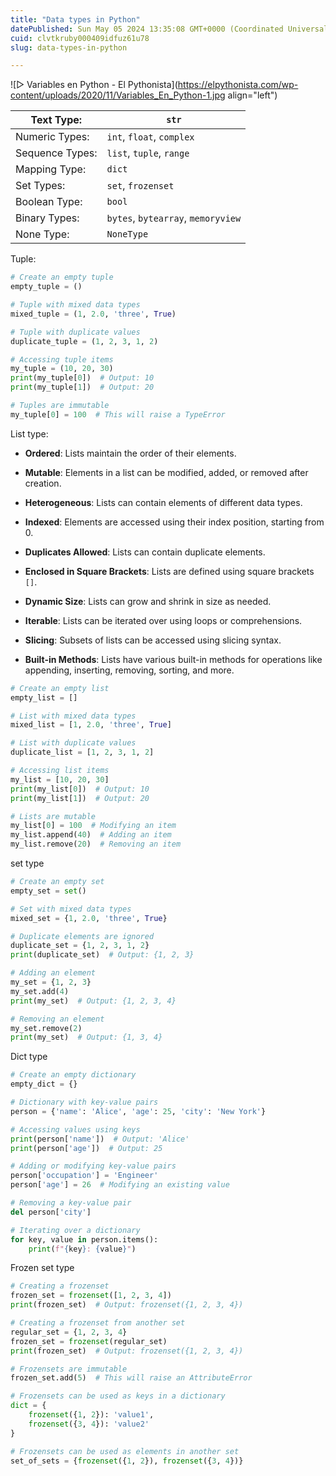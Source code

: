 ```yaml
---
title: "Data types in Python"
datePublished: Sun May 05 2024 13:35:08 GMT+0000 (Coordinated Universal Time)
cuid: clvtkruby000409idfuz61u78
slug: data-types-in-python

---
```


![▷ Variables en Python - El Pythonista](https://elpythonista.com/wp-content/uploads/2020/11/Variables_En_Python-1.jpg align="left")

| Text Type: | `str` |
| --- | --- |
| Numeric Types: | `int`, `float`, `complex` |
| Sequence Types: | `list`, `tuple`, `range` |
| Mapping Type: | `dict` |
| Set Types: | `set`, `frozenset` |
| Boolean Type: | `bool` |
| Binary Types: | `bytes`, `bytearray`, `memoryview` |
| None Type: | `NoneType` |

Tuple:

```python
# Create an empty tuple
empty_tuple = ()

# Tuple with mixed data types
mixed_tuple = (1, 2.0, 'three', True)

# Tuple with duplicate values
duplicate_tuple = (1, 2, 3, 1, 2)

# Accessing tuple items
my_tuple = (10, 20, 30)
print(my_tuple[0])  # Output: 10
print(my_tuple[1])  # Output: 20

# Tuples are immutable
my_tuple[0] = 100  # This will raise a TypeError
```

List type:

* **Ordered**: Lists maintain the order of their elements.
    
* **Mutable**: Elements in a list can be modified, added, or removed after creation.
    
* **Heterogeneous**: Lists can contain elements of different data types.
    
* **Indexed**: Elements are accessed using their index position, starting from 0.
    
* **Duplicates Allowed**: Lists can contain duplicate elements.
    
* **Enclosed in Square Brackets**: Lists are defined using square brackets `[]`.
    
* **Dynamic Size**: Lists can grow and shrink in size as needed.
    
* **Iterable**: Lists can be iterated over using loops or comprehensions.
    
* **Slicing**: Subsets of lists can be accessed using slicing syntax.
    
* **Built-in Methods**: Lists have various built-in methods for operations like appending, inserting, removing, sorting, and more.
    

```python
# Create an empty list
empty_list = []

# List with mixed data types
mixed_list = [1, 2.0, 'three', True]

# List with duplicate values
duplicate_list = [1, 2, 3, 1, 2]

# Accessing list items
my_list = [10, 20, 30]
print(my_list[0])  # Output: 10
print(my_list[1])  # Output: 20

# Lists are mutable
my_list[0] = 100  # Modifying an item
my_list.append(40)  # Adding an item
my_list.remove(20)  # Removing an item
```

set type

```python
# Create an empty set
empty_set = set()

# Set with mixed data types
mixed_set = {1, 2.0, 'three', True}

# Duplicate elements are ignored
duplicate_set = {1, 2, 3, 1, 2}
print(duplicate_set)  # Output: {1, 2, 3}

# Adding an element
my_set = {1, 2, 3}
my_set.add(4)
print(my_set)  # Output: {1, 2, 3, 4}

# Removing an element
my_set.remove(2)
print(my_set)  # Output: {1, 3, 4}
```

Dict type

```python
# Create an empty dictionary
empty_dict = {}

# Dictionary with key-value pairs
person = {'name': 'Alice', 'age': 25, 'city': 'New York'}

# Accessing values using keys
print(person['name'])  # Output: 'Alice'
print(person['age'])  # Output: 25

# Adding or modifying key-value pairs
person['occupation'] = 'Engineer'
person['age'] = 26  # Modifying an existing value

# Removing a key-value pair
del person['city']

# Iterating over a dictionary
for key, value in person.items():
    print(f"{key}: {value}")
```

Frozen set type

```python
# Creating a frozenset
frozen_set = frozenset([1, 2, 3, 4])
print(frozen_set)  # Output: frozenset({1, 2, 3, 4})

# Creating a frozenset from another set
regular_set = {1, 2, 3, 4}
frozen_set = frozenset(regular_set)
print(frozen_set)  # Output: frozenset({1, 2, 3, 4})

# Frozensets are immutable
frozen_set.add(5)  # This will raise an AttributeError

# Frozensets can be used as keys in a dictionary
dict = {
    frozenset({1, 2}): 'value1',
    frozenset({3, 4}): 'value2'
}

# Frozensets can be used as elements in another set
set_of_sets = {frozenset({1, 2}), frozenset({3, 4})}
```